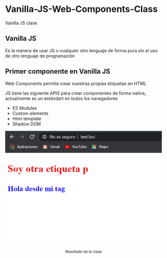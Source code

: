 # Vanilla-JS-Web-Components-Class
Vanilla JS clase

## Vanilla JS
Es la manera de usar JS o cualquier otro lenguaje de forma pura sin el uso de otro lenguaje de programación

## Primer componente en Vanilla JS

Web Components permite crear nuestras propias etiquetas en HTML

JS tiene las siguiente APIS para crear componentes de forma nativa, actualmente es un estándart en todos los navegadores

* ES Modules
* Custom elements
* Html template
* Shadow DOM

<div align="center">
  <img src="images/Screenshot_1.png">
  <small><p>Resultado de la clase</p></small>
</div>